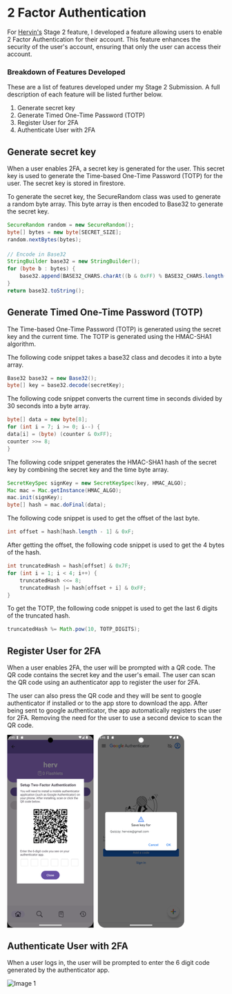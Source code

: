 # 2 Factor Authentication
For [Hervin's](https://github.com/kurvyherv) Stage 2 feature, I developed a feature allowing users to enable 2 Factor Authentication for their account. This feature enhances the security of the user's account, ensuring that only the user can access their account.

### Breakdown of Features Developed
These are a list of features developed under my Stage 2 Submission. A full description of each feature will be listed further below.
1. Generate secret key
2. Generate Timed One-Time Password (TOTP)
3. Register User for 2FA
4. Authenticate User with 2FA

## Generate secret key
When a user enables 2FA, a secret key is generated for the user. This secret key is used to generate the Time-based One-Time Password (TOTP) for the user. The secret key is stored in firestore.

To generate the secret key, the SecureRandom class was used to generate a random byte array. This byte array is then encoded to Base32 to generate the secret key.

```java
SecureRandom random = new SecureRandom();
byte[] bytes = new byte[SECRET_SIZE];
random.nextBytes(bytes);

// Encode in Base32
StringBuilder base32 = new StringBuilder();
for (byte b : bytes) {
    base32.append(BASE32_CHARS.charAt((b & 0xFF) % BASE32_CHARS.length()));
}
return base32.toString();
```


## Generate Timed One-Time Password (TOTP)
The Time-based One-Time Password (TOTP) is generated using the secret key and the current time. The TOTP is generated using the HMAC-SHA1 algorithm.

The following code snippet takes a base32 class and decodes it into a byte array.
```java
Base32 base32 = new Base32();
byte[] key = base32.decode(secretKey);
```

The following code snippet converts the current time in seconds divided by 30 seconds into a byte array.
```java
byte[] data = new byte[8];
for (int i = 7; i >= 0; i--) {
data[i] = (byte) (counter & 0xFF);
counter >>= 8;
}
```

The following code snippet generates the HMAC-SHA1 hash of the secret key by combining the secret key and the time byte array.
```java
SecretKeySpec signKey = new SecretKeySpec(key, HMAC_ALGO);
Mac mac = Mac.getInstance(HMAC_ALGO);
mac.init(signKey);
byte[] hash = mac.doFinal(data);
```

The following code snippet is used to get the offset of the last byte.
```java
int offset = hash[hash.length - 1] & 0xF;
```

After getting the offset, the following code snippet is used to get the 4 bytes of the hash.
```java
int truncatedHash = hash[offset] & 0x7F;
for (int i = 1; i < 4; i++) {
    truncatedHash <<= 8;
    truncatedHash |= hash[offset + i] & 0xFF;
}
```

To get the TOTP, the following code snippet is used to get the last 6 digits of the truncated hash.
```java
truncatedHash %= Math.pow(10, TOTP_DIGITS);
```

## Register User for 2FA
When a user enables 2FA, the user will be prompted with a QR code. The QR code contains the secret key and the user's email. The user can scan the QR code using an authenticator app to register the user for 2FA.

The user can also press the QR code and they will be sent to google authenticator if installed or to the app store to download the app. After being sent to google authenticator, the app automatically registers the user for 2FA. Removing the need for the user to use a second device to scan the QR code.

<div style="display: flex; gap: 10px;">
   <img src="../../images/twoFactorSetup.png" alt="Image 1" style="width: 200px; height: auto;">
   <img src="../../images/SaveKeyGoogleAuth.png" alt="Image 2" style="width: 200px; height: auto;">
</div>

## Authenticate User with 2FA
When a user logs in, the user will be prompted to enter the 6 digit code generated by the authenticator app.

<div style="display: flex; gap: 10px;">
   <img src="../../images/twoFactorAuthenticate.png.png" alt="Image 1" style="width: 200px; height: auto;">
</div>
